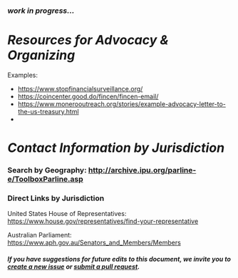 ### _work in progress..._
# _Resources for Advocacy & Organizing_
Examples:
- https://www.stopfinancialsurveillance.org/
- https://coincenter.good.do/fincen/fincen-email/
- https://www.monerooutreach.org/stories/example-advocacy-letter-to-the-us-treasury.html
- 

# _Contact Information by Jurisdiction_

### Search by Geography: http://archive.ipu.org/parline-e/ToolboxParline.asp

### Direct Links by Jurisdiction

United States House of Representatives: https://www.house.gov/representatives/find-your-representative

Australian Parliament: https://www.aph.gov.au/Senators_and_Members/Members




#### _If you have suggestions for future edits to this document, we invite you to [create a new issue](https://github.com/monero-outreach/policy-brief/issues) or [submit a pull request](https://github.com/monero-outreach/policy-brief/pulls)._


